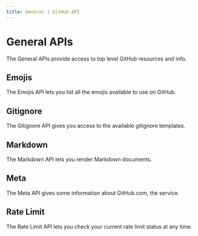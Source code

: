 ```yaml
---
title: General | GitHub API
---
```


# General APIs

The General APIs provide access to top level GitHub resources and info.

## Emojis

The Emojis API lets you list all the emojis available to use on GitHub.

## Gitignore

The Gitignore API gives you access to the available gitignore templates.

## Markdown

The Markdown API lets you render Markdown documents.

## Meta

The Meta API gives some information about GitHub.com, the service.

## Rate Limit

The Rate Limit API lets you check your current rate limit status at any time.
